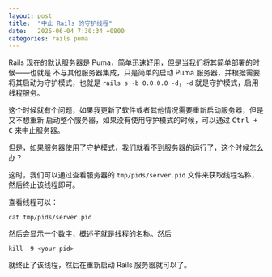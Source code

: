 ```yaml
---
layout: post
title:  "中止 Rails 的守护线程"
date:   2025-06-04 7:30:34 +0800
categories: rails puma
---
```


Rails 现在的默认服务器是 Puma，简单迅速好用，但是当我们将其简单部署的时候——也就是
不与其他服务器集成，只是简单的启动 Puma 服务器，并根据需要将其启动为守护模式，也就是
`rails s -b 0.0.0.0 -d`，`-d` 就是守护模式，启用线程服务。

这个时候就有个问题，如果我更新了软件或者其他情况需要重新启动服务器，但是又不想重新
启动整个服务器，如果没有使用守护模式的时候，可以通过 <kbd>Ctrl + C</kbd> 来中止服务器。

但是，如果服务器使用了守护模式，我们就看不到服务器的运行了，这个时候怎么办？

这时，我们可以通过查看服务器的 `tmp/pids/server.pid` 文件来获取线程名称，然后终止该线程即可。

查看线程可以：

~~~ shell
cat tmp/pids/server.pid
~~~

然后会显示一个数字，概述子就是线程的名称。然后

~~~ shell
kill -9 <your-pid>
~~~

就终止了该线程，然后在重新启动 Rails 服务器就可以了。
